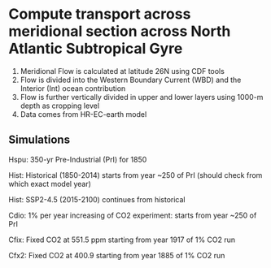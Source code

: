 # Compute transport across meridional section across North Atlantic Subtropical Gyre 

1. Meridional Flow is calculated at latitude 26N using CDF tools 
2. Flow is divided into the Western Boundary Current (WBD) and the Interior (Int) ocean contribution
4. Flow is further vertically divided in upper and lower layers using 1000-m depth as cropping level
5. Data comes from HR-EC-earth model

## Simulations

Hspu: 350-yr Pre-Industrial (PrI) for 1850

Hist: Historical (1850-2014) starts from year ~250 of PrI (should check from which exact model year)

Hist: SSP2-4.5 (2015-2100) continues from historical

Cdio: 1% per year increasing of CO2 experiment: starts from year ~250 of PrI

Cfix: Fixed CO2 at 551.5 ppm starting from year 1917 of 1% CO2 run

Cfx2: Fixed CO2 at 400.9 starting from year 1885 of 1% CO2 run
